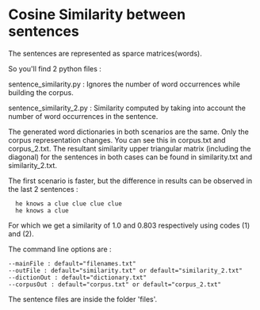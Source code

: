 # Cosine Similarity between sentences 
The sentences are represented as sparce matrices(words).

So you'll find 2 python files :

  sentence_similarity.py : Ignores the number of word occurrences while building the corpus. 
  
  sentence_similarity_2.py : Similarity computed by taking into account the number of word occurrences in the sentence.


The generated word dictionaries in both scenarios are the same. Only the corpus representation changes. 
You can see this in corpus.txt and corpus_2.txt. 
The resultant similarity upper triangular matrix (including the diagonal) for the sentences in both cases can be found in similarity.txt and similarity_2.txt. 


The first scenario is faster, but the difference in results can be observed in the last 2 sentences : 

      he knows a clue clue clue clue
      he knows a clue
For which we get a similarity of 1.0 and 0.803 respectively using codes (1) and (2).

The command line options are :

    --mainFile : default="filenames.txt"
    --outFile : default="similarity.txt" or default="similarity_2.txt"
    --dictionOut : default="dictionary.txt"
    --corpusOut : default="corpus.txt" or default="corpus_2.txt"
    
The sentence files are inside the folder 'files'.
